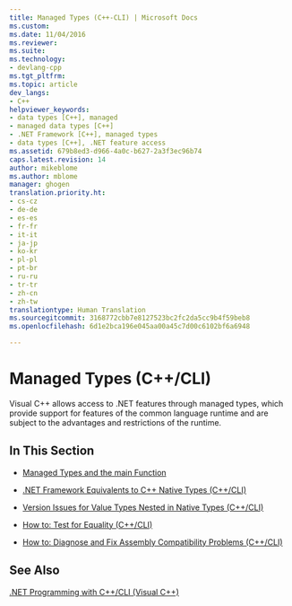 ```yaml
---
title: Managed Types (C++-CLI) | Microsoft Docs
ms.custom: 
ms.date: 11/04/2016
ms.reviewer: 
ms.suite: 
ms.technology:
- devlang-cpp
ms.tgt_pltfrm: 
ms.topic: article
dev_langs:
- C++
helpviewer_keywords:
- data types [C++], managed
- managed data types [C++]
- .NET Framework [C++], managed types
- data types [C++], .NET feature access
ms.assetid: 679b8ed3-d966-4a0c-b627-2a3f3ec96b74
caps.latest.revision: 14
author: mikeblome
ms.author: mblome
manager: ghogen
translation.priority.ht:
- cs-cz
- de-de
- es-es
- fr-fr
- it-it
- ja-jp
- ko-kr
- pl-pl
- pt-br
- ru-ru
- tr-tr
- zh-cn
- zh-tw
translationtype: Human Translation
ms.sourcegitcommit: 3168772cbb7e8127523bc2fc2da5cc9b4f59beb8
ms.openlocfilehash: 6d1e2bca196e045aa00a45c7d00c6102bf6a6948

---
```

# Managed Types (C++/CLI)
Visual C++ allows access to .NET features through managed types, which provide support for features of the common language runtime and are subject to the advantages and restrictions of the runtime.  
  
## In This Section  
  
-   [Managed Types and the main Function](../dotnet/managed-types-and-the-main-function-cpp-cli.md)  
  
-   [.NET Framework Equivalents to C++ Native Types (C++/CLI)](../dotnet/dotnet-framework-equivalents-to-cpp-native-types-cpp-cli.md)  
  
-   [Version Issues for Value Types Nested in Native Types (C++/CLI)](../dotnet/version-issues-for-value-types-nested-in-native-types-cpp-cli.md)  
  
-   [How to: Test for Equality (C++/CLI)](../dotnet/how-to-test-for-equality-cpp-cli.md)  
  
-   [How to: Diagnose and Fix Assembly Compatibility Problems (C++/CLI)](../dotnet/how-to-diagnose-and-fix-assembly-compatibility-problems-cpp-cli.md)  
  
## See Also  
 [.NET Programming with C++/CLI (Visual C++)](../dotnet/dotnet-programming-with-cpp-cli-visual-cpp.md)


<!--HONumber=Jan17_HO1-->


